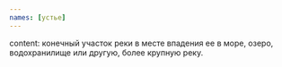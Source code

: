 ```yaml
---
names: [устье]
---
```


content: конечный участок реки в месте впадения ее в море, озеро, водохранилище или другую, более крупную реку.
